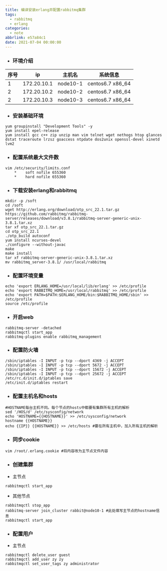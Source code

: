 ```yaml
---
title: 编译安装erlang并配置rabbitmq集群
tags:
  - rabbitmq
  - erlang
categories:
  - note
abbrlink: e57a84c1
date: 2021-07-04 00:00:00
---
```



* ### 环境介绍

序号|ip|主机名|系统信息
-|-|-|-
1|172.20.10.1|node10-1|centos6.7 x86_64
2|172.20.10.2|node10-2|centos6.7 x86_64
2|172.20.10.3|node10-3|centos6.7 x86_64

<!--more-->

* ### 安装基础环境

```shell
yum groupinstall "Development Tools" -y
yum install epel-release
yum install gcc c++ zip unzip man vim telnet wget nethogs htop glances dstat traceroute lrzsz goaccess ntpdate dos2unix openssl-devel xinetd lvm2
```

* ### 配置系统最大文件数
```shell
vim /etc/security/limits.conf
	*    soft nofile 655360
	*    hard nofile 655360
```


* ### 下载安装erlang和rabbitmq
```shell
mkdir -p /soft
cd /soft
wget http://erlang.org/download/otp_src_22.1.tar.gz https://github.com/rabbitmq/rabbitmq-server/releases/download/v3.8.1/rabbitmq-server-generic-unix-3.8.1.tar.xz
tar xf otp_src_22.1.tar.gz 
cd otp_src_22.1
./otp_build autoconf
yum install ncurses-devel
./configure --without-javac
make
make install
tar xf rabbitmq-server-generic-unix-3.8.1.tar.xz
mv rabbitmq_server-3.8.1/ /usr/local/rabbitmq
```

* ### 配置环境变量
```shell
echo 'export ERLANG_HOME=/usr/local/lib/erlang' >> /etc/profile
echo 'export RABBITMQ_HOME=/usr/local/rabbitmq' >> /etc/profile
echo 'export PATH=$PATH:$ERLANG_HOME/bin:$RABBITMQ_HOME/sbin' >> /etc/profile
source /etc/profile
```

* ### 开启web
```shell
rabbitmq-server -detached
rabbitmqctl start_app
rabbitmq-plugins enable rabbitmq_management
```

* ### 配置防火墙
```shell
/sbin/iptables -I INPUT -p tcp --dport 4369 -j ACCEPT
/sbin/iptables -I INPUT -p tcp --dport 5672 -j ACCEPT
/sbin/iptables -I INPUT -p tcp --dport 15672 -j ACCEPT
/sbin/iptables -I INPUT -p tcp --dport 25672 -j ACCEPT
/etc/rc.d/init.d/iptables save
/etc/init.d/iptables restart
```

* ### 配置主机名和hosts
```shell
#HOSTNAME每台主机不同。每个节点的hosts中都要有集群所有主机的解析
sed '/HOS/d' /etc/sysconfig/network
echo 'HOSTNAME={{HOSTNAME}}' >> /etc/sysconfig/network
hostname {{HOSTNAME}}
echo {{IP}} {{HOSTNAME}} >> /etc/hosts #要在所有主机中，加入所有主机的解析
```

* ### 同步cookie
```shell
vim /root/.erlang.cookie #将内容改为主节点文件内容
```

* ### 创建集群

* 主节点
```shell
rabbitmqctl start_app
```
* 其他节点
```shell
rabbitmqctl stop_app
rabbitmq-server join_cluster rabbit@node10-1 #此处填写主节点的hostname信息
rabbitmqctl start_app
```

* ### 配置用户
* 主节点
```shell
rabbitmqctl delete_user guest
rabbitmqctl add_user zy zy
rabbitmqctl set_user_tags zy administrator
```
